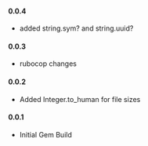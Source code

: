 <h4>0.0.4</h4>

* added string.sym? and string.uuid?

<h4>0.0.3</h4>

* rubocop changes

<h4>0.0.2</h4>

* Added Integer.to_human for file sizes

<h4>0.0.1</h4>

* Initial Gem Build
